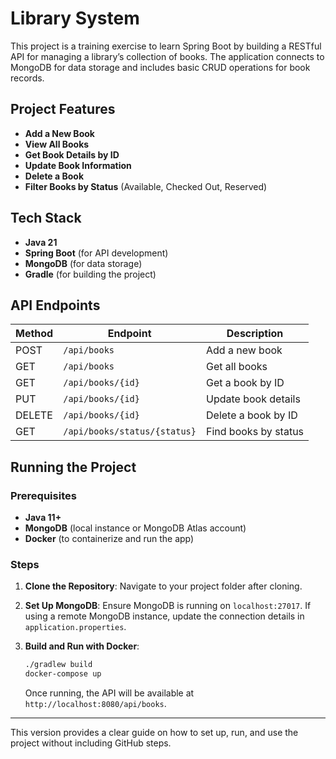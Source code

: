 ### 
# Library System

This project is a training exercise to learn Spring Boot by building a RESTful API for managing a library’s collection of books. The application connects to MongoDB for data storage and includes basic CRUD operations for book records.

## Project Features

- **Add a New Book**
- **View All Books**
- **Get Book Details by ID**
- **Update Book Information**
- **Delete a Book**
- **Filter Books by Status** (Available, Checked Out, Reserved)

## Tech Stack

- **Java 21**
- **Spring Boot** (for API development)
- **MongoDB** (for data storage)
- **Gradle** (for building the project)

## API Endpoints

| Method | Endpoint                     | Description              |
| ------ | -----------------------------| ------------------------ |
| POST   | `/api/books`                 | Add a new book           |
| GET    | `/api/books`                 | Get all books            |
| GET    | `/api/books/{id}`            | Get a book by ID         |
| PUT    | `/api/books/{id}`            | Update book details      |
| DELETE | `/api/books/{id}`            | Delete a book by ID      |
| GET    | `/api/books/status/{status}` | Find books by status     |

## Running the Project

### Prerequisites
- **Java 11+**
- **MongoDB** (local instance or MongoDB Atlas account)
- **Docker** (to containerize and run the app)

### Steps

1. **Clone the Repository**:
   Navigate to your project folder after cloning.

2. **Set Up MongoDB**:
   Ensure MongoDB is running on `localhost:27017`. If using a remote MongoDB instance, update the connection details in `application.properties`.

3. **Build and Run with Docker**:
   ```bash
   ./gradlew build
   docker-compose up
   ```

   Once running, the API will be available at `http://localhost:8080/api/books`.

---

This version provides a clear guide on how to set up, run, and use the project without including GitHub steps.
